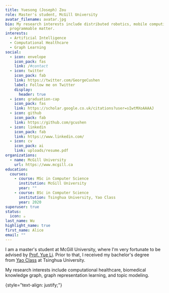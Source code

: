 ```yaml
---
title: Yuesong (Joseph) Zou
role: Master's student, McGill University
avatar_filename: avatar.jpg
bio: My research interests include distributed robotics, mobile computing and
  programmable matter.
interests:
  - Artificial Intelligence
  - Computational Healthcare
  - Graph Learning
social:
  - icon: envelope
    icon_pack: fas
    link: /#contact
  - icon: twitter
    icon_pack: fab
    link: https://twitter.com/GeorgeCushen
    label: Follow me on Twitter
    display:
      header: true
  - icon: graduation-cap
    icon_pack: fas
    link: https://scholar.google.co.uk/citations?user=sIwtMXoAAAAJ
  - icon: github
    icon_pack: fab
    link: https://github.com/gcushen
  - icon: linkedin
    icon_pack: fab
    link: https://www.linkedin.com/
  - icon: cv
    icon_pack: ai
    link: uploads/resume.pdf
organizations:
  - name: McGill University
    url: https://www.mcgill.ca
education:
  courses:
    - course: MSc in Computer Science
      institution: McGill University
      year: ""
    - course: BSc in Computer Science
      institution: Tsinghua University, Yao Class
      year: 2020
superuser: true
status:
  icon: ☕️
last_name: Wu
highlight_name: true
first_name: Alice
email: ""
---
```

I am a master's student at McGill University, where I'm very fortunate to be advised by [](https://people.csail.mit.edu/rrw/)[﻿Prof. Yue Li](https://www.cs.mcgill.ca/~yueli/). Prior to that, I received my bachelor's degree from [Yao Class](http://iiis.tsinghua.edu.cn/en/yaoclass/) at Tsinghua University.

My research interests include computational healthcare, biomedical knowledge graph, graph representation learning, and topic modeling. 

\{style="text-align: justify;"}